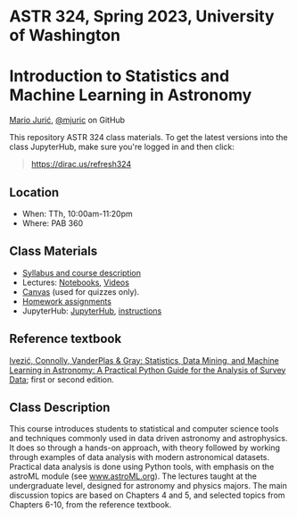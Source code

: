 # ASTR 324, Spring 2023, University of Washington
# Introduction to Statistics and Machine Learning in Astronomy

[Mario Jurić](http://research.majuric.org), [@mjuric](https://github.com/mjuric) on GitHub

This repository ASTR 324 class materials. To get the latest versions into the class JupyterHub, make sure you're logged in and then click:

> https://dirac.us/refresh324

## Location

 * When: TTh, 10:00am-11:20pm
 * Where: PAB 360

## Class Materials

 * [Syllabus and course description](syllabus/syllabus.pdf)
 * Lectures: [Notebooks](lectures/), [Videos](https://dirac.us/videos324)
 * [Canvas](https://canvas.uw.edu/courses/1632630) (used for quizzes only).
 * [Homework assignments](https://github.com/uw-astr-324/astr-324-s23-homeworks)
 * JupyterHub: [JupyterHub](https://dirac.us/hub324), [instructions](https://docs.google.com/document/d/1KPZbA5fGO9UrFUTyuKA6DSQ7aQpQ1VDfT-veuL8Q9Qo/edit?usp=sharing)

## Reference textbook

[Ivezić, Connolly, VanderPlas & Gray: Statistics, Data Mining, and Machine Learning in Astronomy:
A Practical Python Guide for the Analysis of Survey
Data](https://press.princeton.edu/books/hardcover/9780691198309/statistics-data-mining-and-machine-learning-in-astronomy);
first or second edition.

## Class Description

This course introduces students to statistical and computer science tools
and techniques commonly used in data driven astronomy and astrophysics.  It
does so through a hands-on approach, with theory followed by working through
examples of data analysis with modern astronomical datasets.  Practical data
analysis is done using Python tools, with emphasis on the astroML module
(see www.astroML.org).  The lectures taught at the undergraduate level,
designed for astronomy and physics majors.  The main discussion topics are
based on Chapters 4 and 5, and selected topics from Chapters 6-10, from the
reference textbook.
